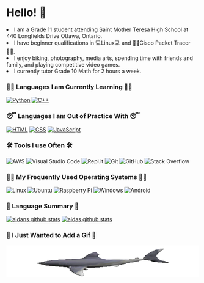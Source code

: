 # **Hello! 👋**

<li>
I am a Grade 11 student attending Saint Mother Teresa High School at 440 Longfields Drive Ottawa, Ontario.
<li>
I have beginner qualifications in 💻Linux💻 and 👨‍🦯Cisco Packet Tracer👨‍🦯.
<li>
I enjoy biking, photography, media arts, spending time with friends and family, and playing competitive video games.
<li>
I currently tutor Grade 10 Math for 2 hours a week.

### **👨‍💻 Languages I am Currently Learning 👨‍💻**
<p>
  <a href="https://github.com/search?q=user%3AAidan-Lalonde-Novales+language%3Apython"><img alt="Python" src="https://img.shields.io/badge/Python-14354C.svg?style=for-the-badge&logo=python&logoColor=white"></a>
  <a href="https://github.com/search?q=user%3AAidan-Lalonde-Novales+language%3Acpp"><img alt="C++" src="https://custom-icon-badges.herokuapp.com/badge/C++-9C033A.svg?style=for-the-badge&logo=cpp2&logoColor=white"></a>
  <br/>

### **😴 Languages I am Out of Practice With 😴**
<p>
  <a href="https://github.com/search?q=user%3AAidan-Lalonde-Novales+language%3Ahtml"><img alt="HTML" src="https://img.shields.io/badge/HTML-E34F26.svg?style=for-the-badge&logo=html5&logoColor=white"></a>
  <a href="https://github.com/search?q=user%3AAidan-Lalonde-Novales+language%3Acss"><img alt="CSS" src="https://img.shields.io/badge/CSS-1572B6.svg?style=for-the-badge&logo=css3&logoColor=white"></a>
  <a href="https://github.com/search?q=user%3AAidan-Lalonde-Novales+language%3Ajavascript"><img alt="JavaScript" src="https://img.shields.io/badge/JavaScript-F7DF1E.svg?style=for-the-badge&logo=javascript&logoColor=black"></a>
  <br/>
  
### **🛠️ Tools I use Often 🛠️**
  
  ![AWS](https://img.shields.io/badge/AWS-%23FF9900.svg?style=for-the-badge&logo=amazon-aws&logoColor=white)
  ![Visual Studio Code](https://img.shields.io/badge/Visual%20Studio%20Code-0078d7.svg?style=for-the-badge&logo=visual-studio-code&logoColor=white)
  ![Repl.it](https://img.shields.io/badge/Repl.it-%230D101E.svg?style=for-the-badge&logo=replit&logoColor=white)
  ![Git](https://img.shields.io/badge/git-%23F05033.svg?style=for-the-badge&logo=git&logoColor=white)
  ![GitHub](https://img.shields.io/badge/github-%23121011.svg?style=for-the-badge&logo=github&logoColor=white)
  ![Stack Overflow](https://img.shields.io/badge/-Stackoverflow-FE7A16?style=for-the-badge&logo=stack-overflow&logoColor=white)
  <br/>

### **🚶‍♂️ My Frequently Used Operating Systems 🚶‍♂️**
<p>
  <img src="https://img.shields.io/badge/Linux-FCC624?logo=linux&logoColor=white" alt="Linux">
  <img src="https://img.shields.io/badge/Ubuntu-E95420?logo=ubuntu&logoColor=white" alt="Ubuntu">
  <img src="https://img.shields.io/badge/-RaspberryPi-C51A4A?logo=Raspberry-Pi&logoColor=white" alt="Raspberry Pi">
  <img src="https://img.shields.io/badge/Windows-0078D6?logo=windows&logoColor=white" alt="Windows">
  <img src="https://img.shields.io/badge/Android-3DDC84?logo=android&logoColor=white" alt="Android")
  <br/>
  
### **💬 Language Summary 💬**
  
  <a href="https://github.com/Basit21740/github-readme-stats"><img alt="aidans github stats" src="https://github-readme-stats.vercel.app/api?username=Aidan-Lalonde-Novales&show_icons=true&count_private=true&theme=react&hide_border=true&bg_color=0D1117" /></a>
  <a href="https://github.com/Basit21740/github-readme-stats"><img alt="aidas github stats" src="https://github-readme-stats.vercel.app/api/top-langs/?username=Aidan-Lalonde-Novales&langs_count=8&count_private=true&layout=compact&theme=react&hide_border=true&bg_color=0D1117" /></a>
  <br/>

### **🦈 I Just Wanted to Add a Gif 🦈**

  <img alt="shark" src="1.gif"> </img>
